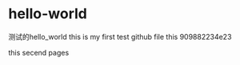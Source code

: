# hello-world
测试的hello_world
this is my first test github file
this 909882234e23

this secend pages
